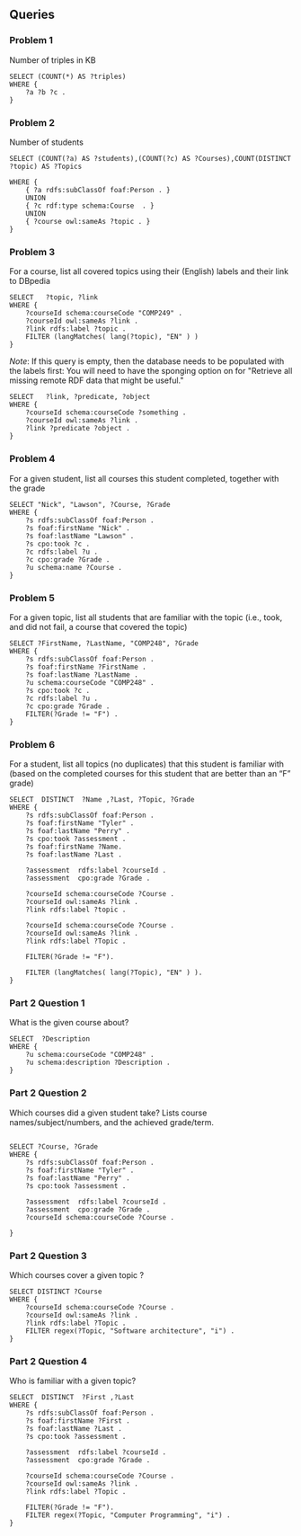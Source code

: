 ## Queries
### Problem 1
Number of triples in KB

```
SELECT (COUNT(*) AS ?triples)
WHERE {
	?a ?b ?c .
}
```

### Problem 2
Number of students

```
SELECT (COUNT(?a) AS ?students),(COUNT(?c) AS ?Courses),COUNT(DISTINCT ?topic) AS ?Topics

WHERE {
	{ ?a rdfs:subClassOf foaf:Person . } 
    UNION 
	{ ?c rdf:type schema:Course  . }
    UNION
	{ ?course owl:sameAs ?topic . }
}
```

### Problem 3
For a course, list all covered topics using their (English) labels and their link to DBpedia
```
SELECT   ?topic, ?link 
WHERE {
    ?courseId schema:courseCode "COMP249" .
    ?courseId owl:sameAs ?link .
    ?link rdfs:label ?topic .
    FILTER (langMatches( lang(?topic), "EN" ) )
}
```

*Note*: If this query is empty, then the database needs to be populated with the labels first:
You will need to have the sponging option on for "Retrieve all missing remote RDF data that might be useful."
```
SELECT   ?link, ?predicate, ?object 
WHERE {
    ?courseId schema:courseCode ?something .
    ?courseId owl:sameAs ?link .
    ?link ?predicate ?object . 
}

```

### Problem 4
For a given student, list all courses this student completed, together with the grade

```
SELECT "Nick", "Lawson", ?Course, ?Grade  
WHERE {
    ?s rdfs:subClassOf foaf:Person . 
    ?s foaf:firstName "Nick" .
    ?s foaf:lastName "Lawson" .
    ?s cpo:took ?c .
    ?c rdfs:label ?u .
    ?c cpo:grade ?Grade .
    ?u schema:name ?Course .
} 
```


### Problem 5
For a given topic, list all students that are familiar with the topic (i.e., took, and did not fail, a course that covered the topic)

```
SELECT ?FirstName, ?LastName, "COMP248", ?Grade  
WHERE {
    ?s rdfs:subClassOf foaf:Person . 
    ?s foaf:firstName ?FirstName .
    ?s foaf:lastName ?LastName .
    ?u schema:courseCode "COMP248" .
    ?s cpo:took ?c .
    ?c rdfs:label ?u .
    ?c cpo:grade ?Grade .
    FILTER(?Grade != "F") .
} 
```

### Problem 6
For a student, list all topics (no duplicates) that this student is familiar with (based on the completed courses for this student that are better than an “F” grade)

```
SELECT  DISTINCT  ?Name ,?Last, ?Topic, ?Grade 
WHERE {   
    ?s rdfs:subClassOf foaf:Person .
    ?s foaf:firstName "Tyler" .
    ?s foaf:lastName "Perry" .
    ?s cpo:took ?assessment .
    ?s foaf:firstName ?Name.
    ?s foaf:lastName ?Last .
    
    ?assessment  rdfs:label ?courseId .
    ?assessment  cpo:grade ?Grade .
    
    ?courseId schema:courseCode ?Course .
    ?courseId owl:sameAs ?link .
    ?link rdfs:label ?topic .
    
    ?courseId schema:courseCode ?Course .
    ?courseId owl:sameAs ?link .
    ?link rdfs:label ?Topic .
    
    FILTER(?Grade != "F"). 
    
    FILTER (langMatches( lang(?Topic), "EN" ) ).
} 
```
### Part 2 Question 1 
What is the given course about?

```
SELECT  ?Description 
WHERE {
    ?u schema:courseCode "COMP248" .
    ?u schema:description ?Description .
} 

```

### Part 2 Question 2
Which courses did a given student take? Lists course names/subject/numbers, and the achieved grade/term.

```

SELECT ?Course, ?Grade 
WHERE {   
    ?s rdfs:subClassOf foaf:Person .
    ?s foaf:firstName "Tyler" .
    ?s foaf:lastName "Perry" .
    ?s cpo:took ?assessment .
    
    ?assessment  rdfs:label ?courseId .
    ?assessment  cpo:grade ?Grade .
    ?courseId schema:courseCode ?Course .

} 
```


### Part 2 Question 3
Which courses cover a given topic ?
```
SELECT DISTINCT ?Course
WHERE {   
    ?courseId schema:courseCode ?Course .
    ?courseId owl:sameAs ?link .
    ?link rdfs:label ?Topic .
    FILTER regex(?Topic, "Software architecture", "i") .
} 
```

### Part 2 Question 4
Who is familiar with a given topic?

```
SELECT  DISTINCT  ?First ,?Last
WHERE {   
    ?s rdfs:subClassOf foaf:Person .
    ?s foaf:firstName ?First .
    ?s foaf:lastName ?Last .
    ?s cpo:took ?assessment .
    
    ?assessment  rdfs:label ?courseId .
    ?assessment  cpo:grade ?Grade .
    
    ?courseId schema:courseCode ?Course .
    ?courseId owl:sameAs ?link .
    ?link rdfs:label ?Topic .
    
    FILTER(?Grade != "F"). 
    FILTER regex(?Topic, "Computer Programming", "i") .
} 
```
